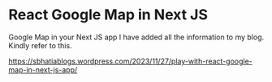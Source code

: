 # React Google Map in Next JS
Google Map in your Next JS app
I have added all the information to my blog. Kindly refer to this. 

https://sbhatiablogs.wordpress.com/2023/11/27/play-with-react-google-map-in-next-js-app/
